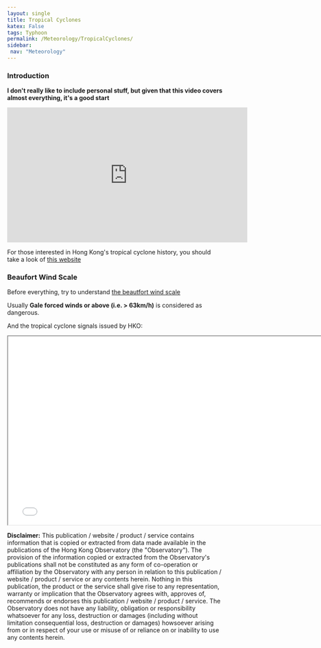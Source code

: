 ```yaml
---
layout: single
title: Tropical Cyclones
katex: False
tags: Typhoon
permalink: /Meteorology/TropicalCyclones/
sidebar:
 nav: "Meteorology"
---
```

### Introduction

**I don't really like to include personal stuff, but given that this video covers almost everything, it's a good start** 

<iframe width="560" height="315" src="https://www.youtube.com/embed/1M6ddj9GdH4" title="YouTube video player" frameborder="0" allow="accelerometer; autoplay; clipboard-write; encrypted-media; gyroscope; picture-in-picture" allowfullscreen></iframe>

For those interested in Hong Kong's tropical cyclone history, you should take a look of [this website](http://www.hkww.org/weather/tcreview.html)

### Beaufort Wind Scale

Before everything, try to understand [the beautfort wind scale](https://www.hko.gov.hk/en/education/weather/wind-and-pressure/00112-beaufort-wind-scale.html) 

Usually **Gale forced winds or above (i.e. > 63km/h)** is considered as dangerous.

And the tropical cyclone signals issued by HKO:

<iframe src="/assets/signal.png" width="150%" height="440px"></iframe>




**Disclaimer:**
This publication / website / product / service contains information that is copied or extracted from data made available in the publications of the Hong Kong Observatory (the "Observatory"). The provision of the information copied or extracted from the Observatory's publications shall not be constituted as any form of co-operation or affiliation by the Observatory with any person in relation to this publication / website / product / service or any contents herein. Nothing in this publication, the product or the service shall give rise to any representation, warranty or implication that the Observatory agrees with, approves of, recommends or endorses this publication / website / product / service. The Observatory does not have any liability, obligation or responsibility whatsoever for any loss, destruction or damages (including without limitation consequential loss, destruction or damages) howsoever arising from or in respect of your use or misuse of or reliance on or inability to use any contents herein.

